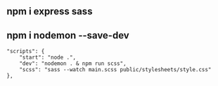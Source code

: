 ## npm i express sass 
## npm i nodemon --save-dev

```
"scripts": {
    "start": "node .",
    "dev": "nodemon . & npm run scss",
    "scss": "sass --watch main.scss public/stylesheets/style.css"
},
```
